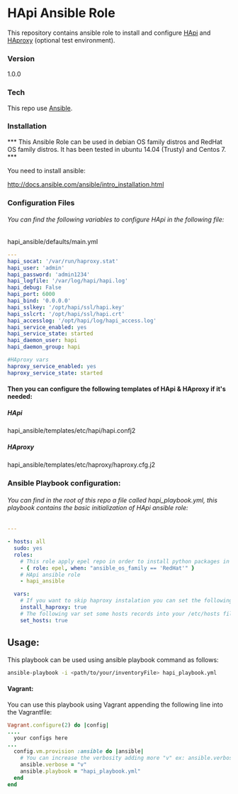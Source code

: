 # HApi Ansible Role

This repository contains ansible role to install and configure [HApi] and [HAproxy] (optional test environment).

### Version
1.0.0

### Tech

This repo use [Ansible].

### Installation

*** This Ansible Role can be used in debian OS family distros and RedHat OS family distros. It has been tested in ubuntu 14.04 (Trusty) and Centos 7. ***


You need to install ansible:

http://docs.ansible.com/ansible/intro_installation.html

### Configuration Files
###### You can find the following variables to configure HApi in the following file:

hapi_ansible/defaults/main.yml

```YAML
---
hapi_socat: '/var/run/haproxy.stat'
hapi_user: 'admin'
hapi_password: 'admin1234'
hapi_logfile: '/var/log/hapi/hapi.log'
hapi_debug: False
hapi_port: 6000
hapi_bind: '0.0.0.0'
hapi_sslkey: '/opt/hapi/ssl/hapi.key'
hapi_sslcrt: '/opt/hapi/ssl/hapi.crt'
hapi_accesslog: '/opt/hapi/log/hapi_access.log'
hapi_service_enabled: yes
hapi_service_state: started
hapi_daemon_user: hapi
hapi_daemon_group: hapi

#HAproxy vars
haproxy_service_enabled: yes
haproxy_service_state: started
```

#### Then you can configure the following templates of HApi & HAproxy if it's needed:

##### HApi
hapi_ansible/templates/etc/hapi/hapi.confj2

##### HAproxy
hapi_ansible/templates/etc/haproxy/haproxy.cfg.j2


### Ansible Playbook configuration:

###### You can find in the root of this repo a file called hapi_playbook.yml, this playbook contains the basic initialization of HApi ansible role:


```YAML
---

- hosts: all
  sudo: yes
  roles:
    # This role apply epel repo in order to install python packages in your redhat distro
    - { role: epel, when: "ansible_os_family == 'RedHat'" }
    # HApi ansible role
    - hapi_ansible

  vars:
    # If you want to skip haproxy instalation you can set the following var into false.
    install_haproxy: true
    # The following var set some hosts records into your /etc/hosts file in order to initialize the Proof Of Concept (file: hapi_ansible/tasks/main.yml)
    set_hosts: true

```
## Usage:

This playbook can be used using ansible playbook command as follows:

```sh
ansible-playbook -i <path/to/your/inventoryFile> hapi_playbook.yml
```
#### Vagrant:

You can use this playbook using Vagrant appending the following line into the Vagrantfile:

```ruby
Vagrant.configure(2) do |config|
....
  your configs here
...
  config.vm.provision :ansible do |ansible|
    # You can increase the verbosity adding more "v" ex: ansible.verbose = "vvv"
    ansible.verbose = "v"
    ansible.playbook = "hapi_playbook.yml"
  end
end

```
   [HApi]: <https://github.com/german-robles/hapi>
   [HAproxy]: <http://www.haproxy.org/>
   [Ansible]: <https://www.ansible.com/>
